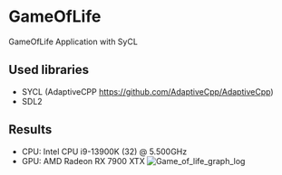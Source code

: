 # GameOfLife
GameOfLife Application with SyCL

## Used libraries
- SYCL (AdaptiveCPP https://github.com/AdaptiveCpp/AdaptiveCpp)
- SDL2

## Results
- CPU: Intel CPU i9-13900K (32) @ 5.500GHz
- GPU: AMD Radeon RX 7900 XTX
![Game_of_life_graph_log](https://github.com/user-attachments/assets/56ed6860-42a0-4447-8660-2e7e8049b6ab)
